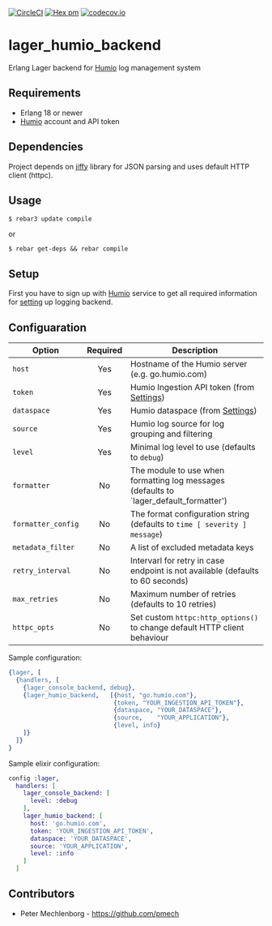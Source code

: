[![CircleCI](https://circleci.com/gh/tgrk/lager_humio_backend/tree/master.svg?style=svg)](https://circleci.com/gh/tgrk/lager_humio_backend/tree/master)
[![Hex pm](http://img.shields.io/hexpm/v/lager_humio_backend.svg?style=flat)](https://hex.pm/packages/lager_humio_backend)
[![codecov.io](https://codecov.io/github/tgrk/lager_humio_backend/coverage.svg?branch=master)](https://codecov.io/github/tgrk/lager_humio_backend?branch=master)

# lager_humio_backend
Erlang Lager backend for [Humio][1] log management system

## Requirements

* Erlang 18 or newer
* [Humio][1] account and API token

## Dependencies

Project depends on [jiffy][3] library for JSON parsing and uses default HTTP client (httpc).

## Usage

```
$ rebar3 update compile
```
or

```
$ rebar get-deps && rebar compile
```

## Setup
First you have to sign up with [Humio][1] service to get all required information for [setting][2] up logging backend.

## Configuaration

| Option             | Required | Description                                    |
| ------------------ |:--------:| ---------------------------------------------- |
| `host`             | Yes      | Hostname of the Humio server (e.g. go.humio.com) |
| `token`            | Yes      | Humio Ingestion API token (from [Settings][2]) |
| `dataspace`        | Yes      | Humio dataspace (from [Settings][2])           |
| `source`           | Yes      | Humio log source for log grouping and filtering  |
| `level`            | Yes      | Minimal log level to use (defaults to `debug`) |
| `formatter`        | No       | The module to use when formatting log messages (defaults to `lager_default_formatter') |
| `formatter_config` | No       | The format configuration string (defaults to `time [ severity ] message`) |
| `metadata_filter`  | No       | A list of excluded metadata keys |
| `retry_interval`   | No       | Intervarl for retry in case endpoint is not available (defaults to 60 seconds) |
| `max_retries`      | No       | Maximum number of retries (defaults to 10 retries) |
| `httpc_opts`       | No       | Set custom `httpc:http_options()` to change default HTTP client behaviour |

Sample configuration:
```erlang
{lager, [
  {handlers, [
    {lager_console_backend, debug},
    {lager_humio_backend,   [{host, "go.humio.com"},
                             {token, "YOUR_INGESTION_API_TOKEN"},
                             {dataspace, "YOUR_DATASPACE"},
                             {source,    "YOUR_APPLICATION"},
                             {level, info}
    ]}
  ]}
}

```

Sample elixir configuration:
```elixir
config :lager,
  handlers: [
    lager_console_backend: [
      level: :debug
    ],
    lager_humio_backend: [
      host: 'go.humio.com',
      token: 'YOUR_INGESTION_API_TOKEN',
      dataspace: 'YOUR_DATASPACE',
      source: 'YOUR_APPLICATION',
      level: :info
    ]
  ]
```


## Contributors
* Peter Mechlenborg - https://github.com/pmech


[1]: https://go.humio.com/docs/first-time-use/index.html
[2]: https://go.humio.com/docs/ingest-tokens/index.html
[3]: https://github.com/davisp/jiffy
